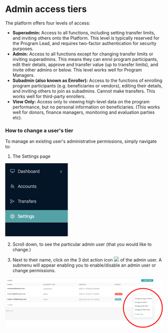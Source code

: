 # Admin access tiers

The platform offers four levels of access:

* **Superadmin:** Access to all functions, including setting transfer limits, and inviting others onto the Platform. This level is typically reserved for the Program Lead, and requires two-factor authentication for security purposes.
* **Admin:** Access to all functions except for changing transfer limits or inviting superadmins. This means they can enrol program participants, edit their details, approve and transfer value \(up to transfer limits\), and invite other admins or below. This level works well for Program Managers.
* **Subadmin \(also known as Enroller\):** Access to the functions of enrolling program participants \(e.g. beneficiaries or vendors\), editing their details, and inviting others to join as subadmins. Cannot make transfers. This works well for third-party enrollers.
* **View Only:** Access only to viewing high-level data on the program performance, but no personal information on beneficiaries. \(This works well for donors, finance managers, monitoring and evaluation parties etc\).

### How to change a user's tier

To manage an existing user's administrative permissions, simply navigate to:

1. The Settings page

![See &quot;Settings&quot; in the left hand side navigation pane.](../../.gitbook/assets/image%20%284%29.png)

2. Scroll down, to see the particular admin user \(that you would like to change.\)

3. Next to their name, click on the 3 dot action icon ![](https://lh4.googleusercontent.com/ii1F9h9-VKnlpA-g9PAA5_XtzFT9Tu-AKJjAvWun-ccrG6KS68PFzrhhL11UemVz4FcU6bMKT6w7NyqWJFSnioSqM8PfKrPz8C_WxDzGUpQwX8mr0HREiYhYJ0oLPicqO27BCvM) of the admin user. A submenu will appear enabling you to enable/disable an admin user or change permissions.

![Admin User List \(on the settings page\)](../../.gitbook/assets/13re-pe8umzqchlem4zblbfnzs3tpvwhghusscdfjyjs97nkd.png)

